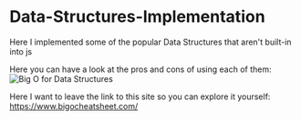 # Data-Structures-Implementation
Here I implemented some of the popular Data Structures that aren't built-in into js

Here you can have a look at the pros and cons of using each of them:
![Big O for Data Structures](https://github.com/Stepico/Data-Structures-Implementation/assets/112688066/735c9bf0-7357-4dc5-8056-68975a30d0fc)

Here I want to leave the link to this site so you can explore it yourself:
https://www.bigocheatsheet.com/

